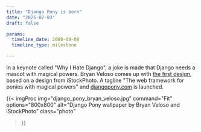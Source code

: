 ```yaml
---
title: "Django Pony is born"
date: "2025-07-03"
draft: false

params:
  timeline_date: 2008-09-08
  timeline_type: milestone

---
```


In a keynote called "Why I Hate Django", a joke is made that Django needs a mascot with magical powers. Bryan Veloso comes up with [the first design](https://avalonstar.com/blog/2008/the-web-framework-for-ponies/), based on a design from iStockPhoto. A tagline "The web framework for ponies with magical powers" and [djangopony.com](https://djangopony.com/) is launched.

{{< imgProc
img="django_pony_bryan_veloso.jpg"
command="Fit"
options="800x800"
alt="Django Pony wallpaper by Bryan Veloso and iStockPhoto"
class="photo"
>}}

